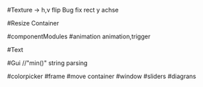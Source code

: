 
#Texture
-> h,v flip
Bug fix rect y achse

#Resize Container

#componentModules
    #animation animation,trigger

#Text

#Gui
//"min()" string parsing

#colorpicker
#frame
#move container
#window
#sliders
#diagrans